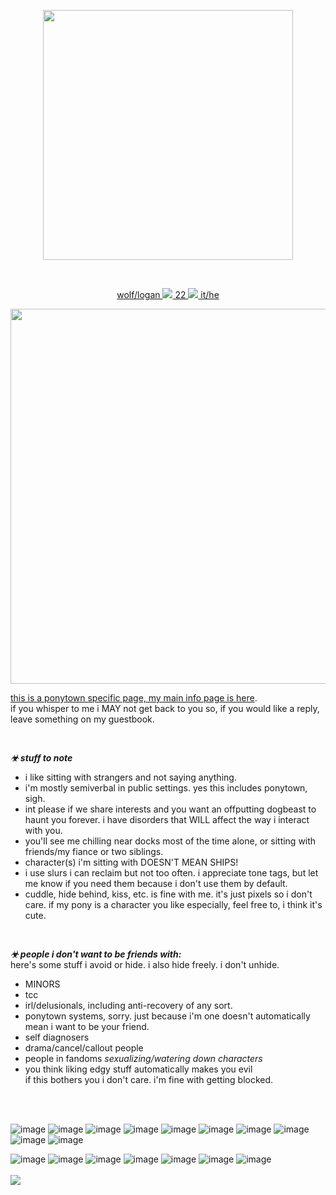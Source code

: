 <p align="center">
<a href="https://twitter.com/francishsie/status/1143944021238145024?s=12" target="_blank">
<img src="https://i.imgur.com/COsCMys.png" width="400">

</p>
<br/>

<p align="center" class="large-text"> 
wolf/logan
<img src="https://gifcity.carrd.co/assets/images/gallery12/099389b6.gif?v=dc8076d6">
22
<img src="https://gifcity.carrd.co/assets/images/gallery12/099389b6.gif?v=dc8076d6">
it/he
<br/>
<p align="center">
<img src="https://i.imgur.com/Dtn76e0.png" width="600">

 
 this is a ponytown specific page, my main info page is [here](https://w0lf.straw.page).
 <br/>
if you whisper to me i MAY not get back to you so, if you would like a reply, leave something on my guestbook.

<br/>

***☣ stuff to note***
<br/>
- i like sitting with strangers and not saying anything.
- i'm mostly semiverbal in public settings. yes this includes ponytown, sigh.
- int please if we share interests and you want an offputting dogbeast to haunt you forever. i have disorders that WILL affect the way i interact with you.
- you'll see me chilling near docks most of the time alone, or sitting with friends/my fiance or two siblings.
- character(s) i'm sitting with DOESN'T MEAN SHIPS!
- i use slurs i can reclaim but not too often. i appreciate tone tags, but let me know if you need them because i don't use them by default.
- cuddle, hide behind, kiss, etc. is fine with me. it's just pixels so i don't care. if my pony is a character you like especially, feel free to, i think it's cute.
<br/>

***☣ people i don't want to be friends with:***
</br> here's some stuff i avoid or hide. i also hide freely. i don't unhide.
- MINORS
- tcc
- irl/delusionals, including anti-recovery of any sort.
- ponytown systems, sorry. just because i'm one doesn't automatically mean i want to be your friend.
- self diagnosers
- drama/cancel/callout people
- people in fandoms
  *sexualizing/watering down characters*
- you think liking edgy stuff automatically makes you evil
<br/> if this bothers you i don't care. i'm fine with getting blocked.
<br/>
<br/>


![image](https://adriansblinkiecollection.neocities.org/a11.gif) ![image](https://adriansblinkiecollection.neocities.org/a31.gif) ![image](https://adriansblinkiecollection.neocities.org/d28.gif) ![image](https://adriansblinkiecollection.neocities.org/d55.gif) ![image](https://adriansblinkiecollection.neocities.org/v26.gif) ![image](https://adriansblinkiecollection.neocities.org/f10.gif) ![image](https://adriansblinkiecollection.neocities.org/k9.gif) ![image](https://adriansblinkiecollection.neocities.org/24.gif) ![image](https://y2k.neocities.org/blinkiez/tumblr_pc38rqsNC61u4h28eo9_250.gif) ![image](https://64.media.tumblr.com/95dada123b36c1ea217aefa70e847b28/tumblr_pgvansSFu11sy5bqd_250.gifv) 

![image](https://adriansblinkiecollection.neocities.org/stamps/d41.gif) ![image](https://adriansblinkiecollection.neocities.org/stamps/e59.png) ![image](https://adriansblinkiecollection.neocities.org/stamps/a22.gif) ![image](https://adriansblinkiecollection.neocities.org/stamps/i9.jpg) ![image](https://adriansblinkiecollection.neocities.org/stamps/f19.png) ![image](https://adriansblinkiecollection.neocities.org/stamps/i11.jpg) ![image](https://adriansblinkiecollection.neocities.org/stamps/d10.png) 
<br>
<br>
![](https://komarev.com/ghpvc/?username=wolfsdayoff&color=yellowgreen&style=for-the-badge) <br/>
